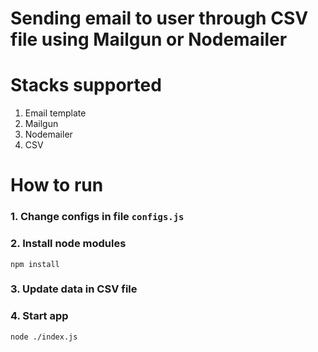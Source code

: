 # Sending email to user through CSV file using Mailgun or Nodemailer

# Stacks supported
1. Email template
2. Mailgun
3. Nodemailer
4. CSV

# How to run
### 1. Change configs in file `configs.js`

### 2. Install node modules

`npm install`

### 3. Update data in CSV file 

### 4. Start app

`node ./index.js`